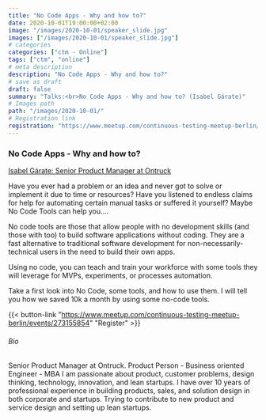 ```yaml
---
title: "No Code Apps - Why and how to?"
date: 2020-10-01T19:00:00+02:00
image: "/images/2020-10-01/speaker_slide.jpg"
images: ["/images/2020-10-01/speaker_slide.jpg"]
# categories
categories: ["ctm - Online"]
tags: ["ctm", "online"]
# meta description
description: "No Code Apps - Why and how to?"
# save as draft
draft: false
summary: "Talks:<br>No Code Apps - Why and how to? (Isabel Gárate)"
# Images path
path: "/images/2020-10-01/"
# Registration link
registration: "https://www.meetup.com/continuous-testing-meetup-berlin/events/273155854"
---
```


### No Code Apps - Why and how to?
[Isabel Gárate: Senior Product Manager at Ontruck](https://www.linkedin.com/in/isabelgarate/)

Have you ever had a problem or an idea and never got to solve or implement it due to time or resources? Have you listened to endless claims for help for automating certain manual tasks or suffered it yourself? Maybe No Code Tools can help you….

No code tools are those that allow people with no development skills (and those with too) to build software applications without coding. They are a fast alternative to traditional software development for non-necessarily-technical users in the need to build their own apps.

Using no code, you can teach and train your workforce with some tools they will leverage for MVPs, experiments, or processes automation.

Take a first look into No Code, some tools, and how to use them. I will tell you how we saved 10k a month by using some no-code tools.

{{< button-link "https://www.meetup.com/continuous-testing-meetup-berlin/events/273155854" "Register" >}}

###### Bio
Senior Product Manager at Ontruck.
Product Person - Business oriented Engineer - MBA
I am passionate about product, customer problems, design thinking, technology, innovation, and lean startups.
I have over 10 years of professional experience in building products, sales, and solution design in both corporate and startups.
Trying to contribute to new product and service design and setting up lean startups.